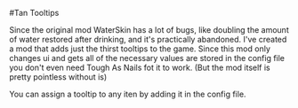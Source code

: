 #Tan Tooltips

Since the original mod WaterSkin has a lot of bugs, like doubling the amount of water restored after drinking, and it's practically abandoned. I've created a mod that adds just the thirst tooltips to the game. 
Since this mod only changes ui and gets all of the necessary values are stored in the config file you don't even need Tough As Nails fot it to work. (But the mod itself is pretty pointless without is)

You can assign a tooltip to any iten by adding it in the config file.
